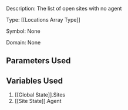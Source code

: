 Description: The list of open sites with no agent

Type: [[Locations Array Type]]

Symbol: None

Domain: None

## Parameters Used

## Variables Used
1. [[Global State]].Sites
2. [[Site State]].Agent

